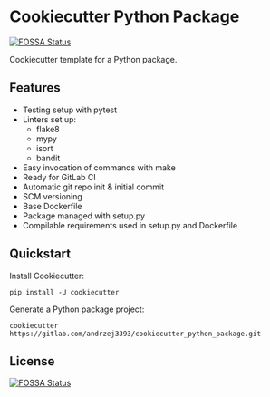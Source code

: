 # Cookiecutter Python Package
[![FOSSA Status](https://app.fossa.io/api/projects/git%2Bgithub.com%2Fandrzej3393%2Fcookiecutter_python_package.svg?type=shield)](https://app.fossa.io/projects/git%2Bgithub.com%2Fandrzej3393%2Fcookiecutter_python_package?ref=badge_shield)


Cookiecutter template for a Python package.

## Features

* Testing setup with pytest
* Linters set up:
  * flake8
  * mypy
  * isort
  * bandit
* Easy invocation of commands with make
* Ready for GitLab CI
* Automatic git repo init & initial commit
* SCM versioning
* Base Dockerfile
* Package managed with setup.py
* Compilable requirements used in setup.py and Dockerfile

## Quickstart

Install Cookiecutter:

    pip install -U cookiecutter

Generate a Python package project:

    cookiecutter https://gitlab.com/andrzej3393/cookiecutter_python_package.git


## License
[![FOSSA Status](https://app.fossa.io/api/projects/git%2Bgithub.com%2Fandrzej3393%2Fcookiecutter_python_package.svg?type=large)](https://app.fossa.io/projects/git%2Bgithub.com%2Fandrzej3393%2Fcookiecutter_python_package?ref=badge_large)